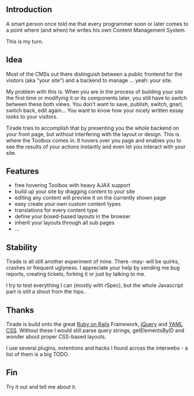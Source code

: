 ## Introduction

A smart person once told me that every programmer soon or later comes to a
point where (and when) he writes his own Content Management System.

This is my turn.

## Idea

Most of the CMSs out there distinguish between a public frontend for the
visitors (aka "your site") and a backend to manage ... yeah: your site.

My problem with this is: When you are in the process of building your site the
first time or modifying it or its components later, you still have to switch
between these both views. You don't want to save, publish, switch, gnarl,
switch back, edit again... You want to know how your nicely written
essay looks to your visitors. 

Tirade tries to accomplish that by presenting you the whole backend on your
front page, but without interfering with the layout or design. This is where
the Toolbox comes in. It hovers over you page and enables you to see the
results of your actions instantly and even let you interact with your site.

## Features

* free hovering Toolbox with heavy AJAX support
* build up your site by dragging content to your site
* editing any content will preview it on the currently shown page
* easy create your own custom content types
* translations for every content type
* define your boxed-based layouts in the browser
* inherit your layouts through all sub pages
* ...

## Stability

Tirade is all still another experiment of mine. There -may- will be quirks,
crashes or frequent uglyness. I appreciate your help by sending me bug
reports, creating tickets, forking it or just by talking to me.

I try to test everything I can (mostly with rSpec), but the whole Javascript
part is still a shoot from the hips..

## Thanks

Tirade is build onto the great [Ruby on Rails](http://rubyonrails.org)
Framework, [jQuery](http://jquery.com) and [YAML CSS](http://www.yaml.de/).
Without these I would still parse query strings, getElementsByID and wonder
about proper CSS-based layouts.

I use several plugins, extentions and hacks I found across the interwebs - a list of them is a big TODO.

## Fin

Try it out and tell me about it.

